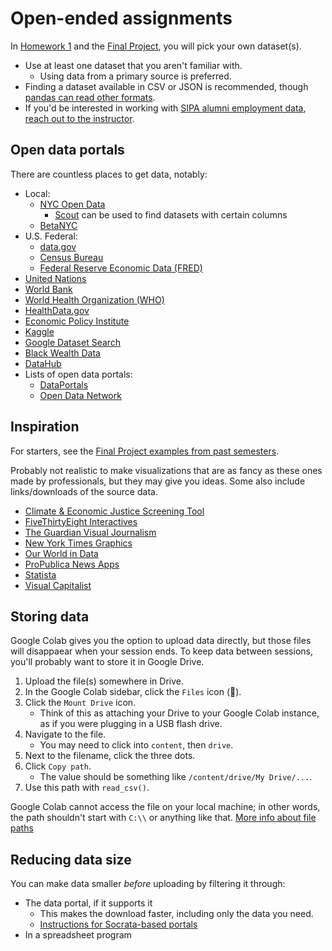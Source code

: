 # Open-ended assignments

In [Homework 1](../hw_1.md) and the [Final Project](../final_project.md), you will pick your own dataset(s).

- Use at least one dataset that you aren't familiar with.
   - Using data from a primary source is preferred.
- Finding a dataset available in CSV or JSON is recommended, though [pandas can read other formats](https://pandas.pydata.org/pandas-docs/stable/user_guide/io.html).
- If you'd be interested in working with [SIPA alumni employment data](https://www.sipa.columbia.edu/pathways-careers/employment-statistics), [reach out to the instructor](../syllabus.md#instructor-information).

## Open data portals

There are countless places to get data, notably:

- Local:
   - [NYC Open Data](https://opendata.cityofnewyork.us/)
      - [Scout](https://scout.tsdataclinic.com/explore/NYC) can be used to find datasets with certain columns
   - [BetaNYC](https://data.beta.nyc/)
- U.S. Federal:
   - [data.gov](https://www.data.gov/)
   - [Census Bureau](https://data.census.gov/)
   - [Federal Reserve Economic Data (FRED)](https://fred.stlouisfed.org/)
- [United Nations](https://data.un.org/)
- [World Bank](https://data.worldbank.org/)
- [World Health Organization (WHO)](https://www.who.int/data)
- [HealthData.gov](https://healthdata.gov/)
- [Economic Policy Institute](https://www.epi.org/data/)
- [Kaggle](https://www.kaggle.com/datasets)
- [Google Dataset Search](https://datasetsearch.research.google.com/)
- [Black Wealth Data](https://blackwealthdata.org/)
- [DataHub](https://datahub.io/collections)
- Lists of open data portals:
   - [DataPortals](https://dataportals.org/)
   - [Open Data Network](https://www.opendatanetwork.com/)

## Inspiration

For starters, see the [Final Project examples from past semesters](../final_project/examples.md).

Probably not realistic to make visualizations that are as fancy as these ones made by professionals, but they may give you ideas. Some also include links/downloads of the source data.

- [Climate & Economic Justice Screening Tool](https://screeningtool.geoplatform.gov/)
- [FiveThirtyEight Interactives](https://projects.fivethirtyeight.com/)
- [The Guardian Visual Journalism](https://www.theguardian.com/interactive)
- [New York Times Graphics](https://www.nytimes.com/spotlight/graphics)
- [Our World in Data](https://ourworldindata.org/)
- [ProPublica News Apps](https://www.propublica.org/newsapps/)
- [Statista](https://clio.columbia.edu/catalog/11329105)
- [Visual Capitalist](https://www.visualcapitalist.com/)

## Storing data

Google Colab gives you the option to upload data directly, but those files will disappaear when your session ends. To keep data between sessions, you'll probably want to store it in Google Drive.

1. Upload the file(s) somewhere in Drive.
1. In the Google Colab sidebar, click the `Files` icon (📁).
1. Click the `Mount Drive` icon.
   - Think of this as attaching your Drive to your Google Colab instance, as if you were plugging in a USB flash drive.
1. Navigate to the file.
   - You may need to click into `content`, then `drive`.
1. Next to the filename, click the three dots.
1. Click `Copy path`.
   - The value should be something like `/content/drive/My Drive/...`.
1. Use this path with `read_csv()`.

Google Colab cannot access the file on your local machine; in other words, the path shouldn't start with `C:\\` or anything like that. [More info about file paths](https://www.codecademy.com/resources/docs/general/file-paths)



## Reducing data size

You can make data smaller _before_ uploading by filtering it through:

- The data portal, if it supports it
  - This makes the download faster, including only the data you need.
  - [Instructions for Socrata-based portals](https://support.socrata.com/hc/en-us/articles/202950808-Creating-a-Filtered-View)
- In a spreadsheet program
